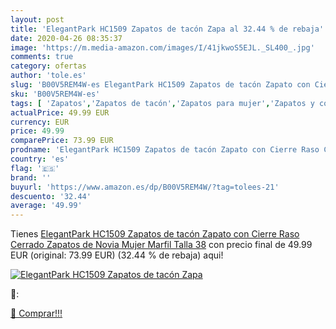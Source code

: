 ```yaml
---
layout: post
title: 'ElegantPark HC1509 Zapatos de tacón Zapa al 32.44 % de rebaja'
date: 2020-04-26 08:35:37
image: 'https://m.media-amazon.com/images/I/41jkwoS5EJL._SL400_.jpg'
comments: true
category: ofertas
author: 'tole.es'
slug: 'B00V5REM4W-es ElegantPark HC1509 Zapatos de tacón Zapato con Cierre Raso...'
sku: 'B00V5REM4W-es'
tags: [ 'Zapatos','Zapatos de tacón','Zapatos para mujer','Zapatos y complementos','zapatos', ]
actualPrice: 49.99 EUR
currency: EUR
price: 49.99
comparePrice: 73.99 EUR
prodname: 'ElegantPark HC1509 Zapatos de tacón Zapato con Cierre Raso Cerrado Zapatos de Novia Mujer Marfil Talla 38'
country: 'es'
flag: '🇪🇸'
brand: ''
buyurl: 'https://www.amazon.es/dp/B00V5REM4W/?tag=tolees-21'
descuento: '32.44'
average: '49.99'
---
```


Tienes [ElegantPark HC1509 Zapatos de tacón Zapato con Cierre Raso Cerrado Zapatos de Novia Mujer Marfil Talla 38](https://www.amazon.es/dp/B00V5REM4W/?tag=tolees-21) con precio final de  49.99 EUR (original: 73.99 EUR) (32.44 %  de rebaja) aqui!

[![ElegantPark HC1509 Zapatos de tacón Zapa](https://m.media-amazon.com/images/I/41jkwoS5EJL._SL400_.jpg)](https://www.amazon.es/dp/B00V5REM4W/?tag=tolees-21)

🔎:


[🛒 Comprar!!!](https://www.amazon.es/dp/B00V5REM4W/?tag=tolees-21)
